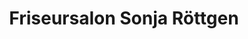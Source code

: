 ---
title: "Friseursalon Sonja Röttgen"
url: /wipperfuerth/friseursalon-sonja-roettgen/
shop: Friseur
---